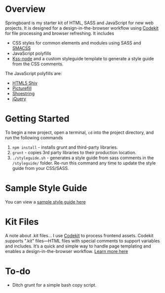 
# Overview

Springboard is my starter kit of HTML, SASS and JavaScript for new web projects. It is designed for a design-in-the-browser workflow using [Codekit](https://incident57.com/codekit/) for file processing and browser refreshing. It includes

- CSS styles for common elements and modules using SASS and [SMACSS](https://smacss.com/)
- JavaScript polyfills 
- [Kss-node](https://github.com/kss-node/kss-node) and a custom styleguide template to generate a style guide from the CSS comments.

The JavaScript polyfills are:

- [HTML5 Shiv](https://github.com/aFarkas/html5shiv)
- [Picturefill](https://github.com/scottjehl/picturefill)
- [Shoestring](https://github.com/filamentgroup/shoestring)
- [jQuery](https://github.com/jquery/jquery)

# Getting Started

To begin a new project, open a terminal, `cd` into the project directory, and run the following commands

1. `npm install` - installs grunt and third-party libraries.
2. `grunt` - copies 3rd party libraries to their production location.
3. `./styleguide.sh` - generates a style guide from sass comments in the `/styleguide/` folder. Re-run this command any time to update the style guide from your CSS/SASS.

# Sample Style Guide

You can view a [sample style guide here](https://jpolete.github.io/springboard)

# Kit Files

A note about .kit files… I use [Codekit](https://incident57.com/codekit/) to process frontend assets. Codekit supports ".kit" files—HTML files with special comments to support variables and includes. It’s a quick and simple way to handle page templating and enables a design-in-the-browser workflow. [Learn more here](https://incident57.com/codekit/help.html#kit)

# To-do 

- Ditch grunt for a simple bash copy script.
